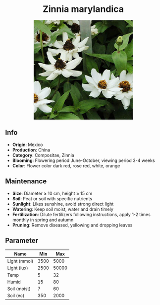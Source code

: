 <h1 align='center'>Zinnia marylandica</h1>
<p align="center">
    <img 
        align='center'
        width='320'
        src="../images/zinnia marylandica.png" 
        alt='Zinnia marylandica' />
</p>

## Info

 - **Origin**: Mexico
 - **Production**: China
 - **Category**: Compositae, Zinnia
 - **Blooming**: Flowering period June-October, viewing period 3-4 weeks
 - **Color**: Flower color dark red, rose red, white, orange

## Maintenance

 - **Size**: Diameter ≥ 10 cm, height ≥ 15 cm
 - **Soil**: Peat or soil with specific nutrients
 - **Sunlight**: Likes sunshine, avoid strong direct light
 - **Watering**: Keep soil moist, water and drain timely
 - **Fertilization**: Dilute fertilizers following instructions, apply 1-2 times monthly in spring and autumn
 - **Pruning**: Remove diseased, yellowing and dropping leaves

## Parameter

| Name         | Min  | Max   |
|--------------|------|-------|
| Light (mmol) | 3500 | 5000  |
| Light (lux)  | 2500 | 50000 |
| Temp         | 5    | 32    |
| Humid        | 15   | 80    |
| Soil (moist) | 7   | 60    |
| Soil (ec)    | 350  | 2000  |
